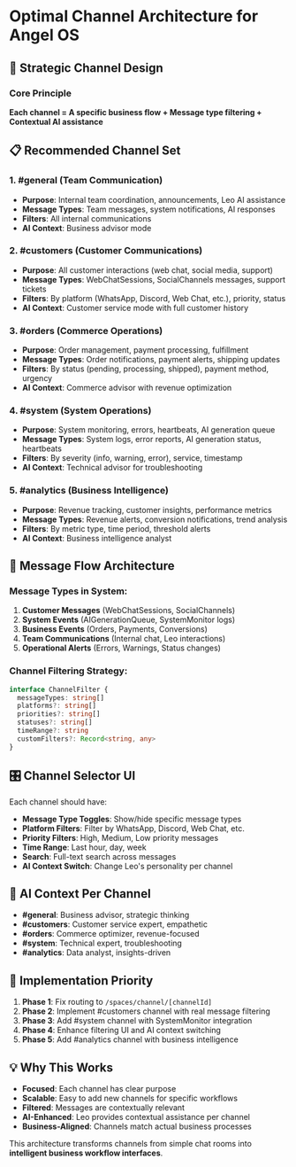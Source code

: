 # Optimal Channel Architecture for Angel OS

## 🎯 Strategic Channel Design

### Core Principle
**Each channel = A specific business flow + Message type filtering + Contextual AI assistance**

## 📋 Recommended Channel Set

### **1. #general** (Team Communication)
- **Purpose**: Internal team coordination, announcements, Leo AI assistance
- **Message Types**: Team messages, system notifications, AI responses
- **Filters**: All internal communications
- **AI Context**: Business advisor mode

### **2. #customers** (Customer Communications)
- **Purpose**: All customer interactions (web chat, social media, support)
- **Message Types**: WebChatSessions, SocialChannels messages, support tickets
- **Filters**: By platform (WhatsApp, Discord, Web Chat, etc.), priority, status
- **AI Context**: Customer service mode with full customer history

### **3. #orders** (Commerce Operations)
- **Purpose**: Order management, payment processing, fulfillment
- **Message Types**: Order notifications, payment alerts, shipping updates
- **Filters**: By status (pending, processing, shipped), payment method, urgency
- **AI Context**: Commerce advisor with revenue optimization

### **4. #system** (System Operations) 
- **Purpose**: System monitoring, errors, heartbeats, AI generation queue
- **Message Types**: System logs, error reports, AI generation status, heartbeats
- **Filters**: By severity (info, warning, error), service, timestamp
- **AI Context**: Technical advisor for troubleshooting

### **5. #analytics** (Business Intelligence)
- **Purpose**: Revenue tracking, customer insights, performance metrics
- **Message Types**: Revenue alerts, conversion notifications, trend analysis
- **Filters**: By metric type, time period, threshold alerts
- **AI Context**: Business intelligence analyst

## 🔄 Message Flow Architecture

### Message Types in System:
1. **Customer Messages** (WebChatSessions, SocialChannels)
2. **System Events** (AIGenerationQueue, SystemMonitor logs)
3. **Business Events** (Orders, Payments, Conversions)
4. **Team Communications** (Internal chat, Leo interactions)
5. **Operational Alerts** (Errors, Warnings, Status changes)

### Channel Filtering Strategy:
```typescript
interface ChannelFilter {
  messageTypes: string[]
  platforms?: string[]
  priorities?: string[]
  statuses?: string[]
  timeRange?: string
  customFilters?: Record<string, any>
}
```

## 🎛️ Channel Selector UI

Each channel should have:
- **Message Type Toggles**: Show/hide specific message types
- **Platform Filters**: Filter by WhatsApp, Discord, Web Chat, etc.
- **Priority Filters**: High, Medium, Low priority messages
- **Time Range**: Last hour, day, week
- **Search**: Full-text search across messages
- **AI Context Switch**: Change Leo's personality per channel

## 🤖 AI Context Per Channel

- **#general**: Business advisor, strategic thinking
- **#customers**: Customer service expert, empathetic
- **#orders**: Commerce optimizer, revenue-focused  
- **#system**: Technical expert, troubleshooting
- **#analytics**: Data analyst, insights-driven

## 🚀 Implementation Priority

1. **Phase 1**: Fix routing to `/spaces/channel/[channelId]`
2. **Phase 2**: Implement #customers channel with real message filtering
3. **Phase 3**: Add #system channel with SystemMonitor integration
4. **Phase 4**: Enhance filtering UI and AI context switching
5. **Phase 5**: Add #analytics channel with business intelligence

## 💡 Why This Works

- **Focused**: Each channel has clear purpose
- **Scalable**: Easy to add new channels for specific workflows
- **Filtered**: Messages are contextually relevant
- **AI-Enhanced**: Leo provides contextual assistance per channel
- **Business-Aligned**: Channels match actual business processes

This architecture transforms channels from simple chat rooms into **intelligent business workflow interfaces**.




















